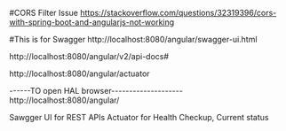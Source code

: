 #CORS Filter Issue
https://stackoverflow.com/questions/32319396/cors-with-spring-boot-and-angularjs-not-working

#This is for Swagger
http://localhost:8080/angular/swagger-ui.html

http://localhost:8080/angular/v2/api-docs#

http://localhost:8080/angular/actuator

------TO open HAL browser--------------------
http://localhost:8080/angular/ 

Sawgger UI for REST APIs
Actuator for Health Checkup, Current status
